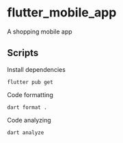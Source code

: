 # flutter_mobile_app

A shopping mobile app

## Scripts

Install dependencies

    flutter pub get

Code formatting

    dart format .

Code analyzing

    dart analyze
